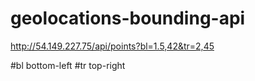 # geolocations-bounding-api

http://54.149.227.75/api/points?bl=1.5,42&tr=2,45

#bl bottom-left
#tr top-right

